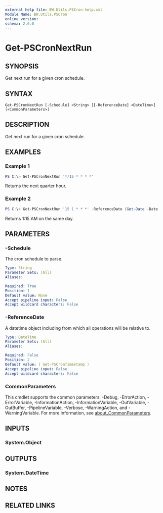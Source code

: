 ```yaml
---
external help file: BW.Utils.PSCron-help.xml
Module Name: BW.Utils.PSCron
online version:
schema: 2.0.0
---
```


# Get-PSCronNextRun

## SYNOPSIS
Get next run for a given cron schedule.

## SYNTAX

```
Get-PSCronNextRun [-Schedule] <String> [[-ReferenceDate] <DateTime>] [<CommonParameters>]
```

## DESCRIPTION
Get next run for a given cron schedule.

## EXAMPLES

### Example 1
```powershell
PS C:\> Get-PSCronNextRun '*/15 * * * *'
```

Returns the next quarter hour.

### Example 2
```powershell
PS C:\> Get-PSCronNextRun '15 1 * * *' -ReferenceDate (Get-Date -Date '1:00 AM')
```

Returns 1:15 AM on the same day.

## PARAMETERS

### -Schedule
The cron schedule to parse.

```yaml
Type: String
Parameter Sets: (All)
Aliases:

Required: True
Position: 1
Default value: None
Accept pipeline input: False
Accept wildcard characters: False
```

### -ReferenceDate
A datetime object including from which all operations will be relative to.

```yaml
Type: DateTime
Parameter Sets: (All)
Aliases:

Required: False
Position: 2
Default value: ( Get-PSCronTimestamp )
Accept pipeline input: False
Accept wildcard characters: False
```

### CommonParameters
This cmdlet supports the common parameters: -Debug, -ErrorAction, -ErrorVariable, -InformationAction, -InformationVariable, -OutVariable, -OutBuffer, -PipelineVariable, -Verbose, -WarningAction, and -WarningVariable. For more information, see [about_CommonParameters](http://go.microsoft.com/fwlink/?LinkID=113216).

## INPUTS

### System.Object

## OUTPUTS

### System.DateTime

## NOTES

## RELATED LINKS
